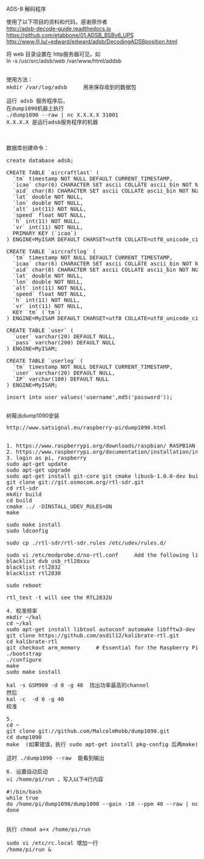 ADS-B 解码程序<p>

使用了以下项目的资料和代码，感谢原作者<br>
http://adsb-decode-guide.readthedocs.io<br>
https://github.com/etabbone/01.ADSB_BSBv6_UPS<br>
http://www.lll.lu/~edward/edward/adsb/DecodingADSBposition.html<p>


将 web 目录设置在 http服务器可见，如<br>
ln -s /usr/src/adsb/web /var/www/html/addsb


<pre>

使用方法：
mkdir /var/log/adsb     用来保存收到的数据包

运行 adsb 服务程序后，
在dump1090机器上执行
./dump1090 --raw | nc X.X.X.X 31001 
X.X.X.X 是运行adsb服务程序的机器



数据库创建命令：

create database adsb;

CREATE TABLE `aircraftlast` (
  `tm` timestamp NOT NULL DEFAULT CURRENT_TIMESTAMP,
  `icao` char(6) CHARACTER SET ascii COLLATE ascii_bin NOT NULL,
  `aid` char(8) CHARACTER SET ascii COLLATE ascii_bin NOT NULL,
  `lat` double NOT NULL,
  `lon` double NOT NULL,
  `alt` int(11) NOT NULL,
  `speed` float NOT NULL,
  `h` int(11) NOT NULL,
  `vr` int(11) NOT NULL,
  PRIMARY KEY (`icao`)
) ENGINE=MyISAM DEFAULT CHARSET=utf8 COLLATE=utf8_unicode_ci;

CREATE TABLE `aircraftlog` (
  `tm` timestamp NOT NULL DEFAULT CURRENT_TIMESTAMP,
  `icao` char(6) CHARACTER SET ascii COLLATE ascii_bin NOT NULL,
  `aid` char(8) CHARACTER SET ascii COLLATE ascii_bin NOT NULL,
  `lat` double NOT NULL,
  `lon` double NOT NULL,
  `alt` int(11) NOT NULL,
  `speed` float NOT NULL,
  `h` int(11) NOT NULL,
  `vr` int(11) NOT NULL,
  KEY `tm` (`tm`)
) ENGINE=MyISAM DEFAULT CHARSET=utf8 COLLATE=utf8_unicode_ci;

CREATE TABLE `user` (
  `user` varchar(20) DEFAULT NULL,
  `pass` varchar(200) DEFAULT NULL
) ENGINE=MyISAM;

CREATE TABLE `userlog` (
  `tm` timestamp NOT NULL DEFAULT CURRENT_TIMESTAMP,
  `user` varchar(20) DEFAULT NULL,
  `IP` varchar(100) DEFAULT NULL
) ENGINE=MyISAM;

insert into user values('username',md5('password'));

</pre>


树莓派dump1090安装
<pre>
http://www.satsignal.eu/raspberry-pi/dump1090.html


1. https://www.raspberrypi.org/downloads/raspbian/ RASPBIAN JESSIE LITE
2. https://www.raspberrypi.org/documentation/installation/installing-images/README.md
3. login as pi, raspberry
sudo apt-get update
sudo apt-get upgrade
sudo apt-get install git-core git cmake libusb-1.0.0-dev build-essential
git clone git://git.osmocom.org/rtl-sdr.git
cd rtl-sdr
mkdir build
cd build
cmake ../ -DINSTALL_UDEV_RULES=ON
make

sudo make install
sudo ldconfig

sudo cp ./rtl-sdr/rtl-sdr.rules /etc/udev/rules.d/

sudo vi /etc/modprobe.d/no-rtl.conf     Add the following lines to the new file:
blacklist dvb_usb_rtl28xxu
blacklist rtl2832
blacklist rtl2830

sudo reboot

rtl_test -t will see the RTL2832U

4. 校准频率
mkdir ~/kal
cd ~/kal
sudo apt-get install libtool autoconf automake libfftw3-dev
git clone https://github.com/asdil12/kalibrate-rtl.git
cd kalibrate-rtl
git checkout arm_memory		# Essential for the Raspberry Pi
./bootstrap
./configure
make
sudo make install

kal -s GSM900 -d 0 -g 40  找出功率最高的channel
然后
kal -c <channel> -d 0 -g 40
校准

5. 
cd ~
git clone git://github.com/MalcolmRobb/dump1090.git
cd dump1090
make  (如果错误，执行 sudo apt-get install pkg-config 后再make)

这时 ./dump1090 --raw  能看到输出

6. 设置自动启动
vi /home/pi/run ，写入以下4行内容

#!/bin/bash
while true
do /home/pi/dump1090/dump1090 --gain -10 --ppm 40 --raw | nc 202.141.176.2 33001
done


执行 chmod a+x /home/pi/run

sudo vi /etc/rc.local 增加一行
/home/pi/run &


</pre>
